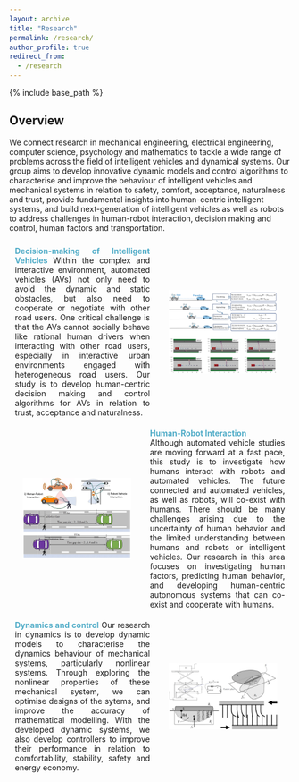 ```yaml
---
layout: archive
title: "Research"
permalink: /research/
author_profile: true
redirect_from:
  - /research
---
```

{% include base_path %}

## Overview
We connect research in mechanical engineering, electrical engineering, computer science, psychology and mathematics to tackle a wide range of problems across the field of intelligent vehicles and dynamical systems. Our group aims to develop innovative dynamic models and control algorithms to characterise and improve the behaviour of intelligent vehicles and mechanical systems in relation to safety, comfort, acceptance, naturalness and trust, provide fundamental insights into human-centric intelligent systems, and build next-generation of intelligent vehicles as well as robots to address challenges in human-robot interaction, decision making and control, human factors and transportation.


<div style="display: flex; width: 100%;">
    <div style="flex: 1; padding: 10px; text-align: justify;">
<strong style="color: #52adc8;"> Decision-making of Intelligent Vehicles</strong>
Within the complex and interactive environment, automated vehicles (AVs) not only need to avoid the dynamic and static obstacles, but also need to cooperate or negotiate with other road users. One critical challenge is that the AVs cannot socially behave like rational human drivers when interacting with other road users, especially in interactive urban environments engaged with heterogeneous road users. Our study is to develop human-centric decision making and control algorithms for AVs in relation to trust, acceptance and naturalness.
    </div>
    <div style="flex: 1; display: flex; align-items: center; justify-content: center;">
        <img src="/images/a1.jpeg" alt="a1" style="width: 80%; height: auto; max-height: 100%; object-fit: cover;">
    </div>
</div>


<div style="display: flex; width: 100%;">
    <div style="flex: 1; display: flex; align-items: center; justify-content: center;">
        <img src="/images/a2.jpeg" alt="a2" style="width: 80%; height: auto; max-height: 100%; object-fit: cover;">
    </div>
    <div style="flex: 1; padding: 10px; display: flex; flex-direction: column; justify-content: center; text-align: justify;">
<strong style="color: #52adc8;">Human-Robot Interaction</strong>
Although automated vehicle studies are moving forward at a fast pace, this study is to investigate how humans interact with robots and automated vehicles. The future connected and automated vehicles, as well as robots, will co-exist with humans. There should be many challenges arising due to the uncertainty of human behavior and the limited understanding between humans and robots or intelligent vehicles. Our research in this area focuses on investigating human factors, predicting human behavior, and developing human-centric autonomous systems that can co-exist and cooperate with humans.
    </div>  
</div>


<div style="display: flex; width: 100%;">
    <div style="flex: 1; padding: 10px; text-align: justify;">
<strong style="color: #52adc8;">Dynamics and control</strong>
Our research in dynamics  is to develop dynamic models to characterise the dynamics behaviour of mechanical systems,  particularly nonlinear systems. Through exploring the nonlinear properties of these mechanical system, we can optimise designs of the sytems, and improve the accuracy of mathematical modelling. WIth the developed dynamic systems, we also develop controllers to improve their performance in relation to comfortability, stability, safety and energy economy.
    </div>
    <div style="flex: 1; display: flex; align-items: center; justify-content: center;">
        <img src="/images/a3.jpeg" alt="a3" style="width: 80%; height: auto; max-height: 100%; object-fit: cover;">
    </div>
</div>

